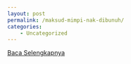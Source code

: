 ```yaml
---
layout: post
permalink: /maksud-mimpi-nak-dibunuh/
categories:
    - Uncategorized
---
```


[Baca Selengkapnya](/06)